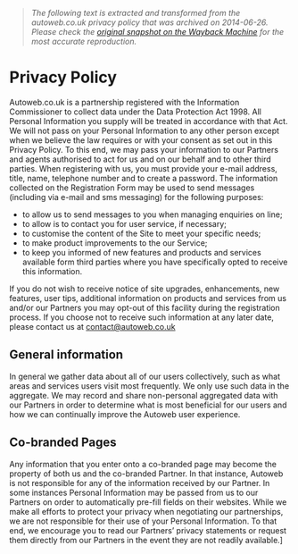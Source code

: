 > *The following text is extracted and transformed from the autoweb.co.uk privacy policy that was archived on 2014-06-26. Please check the [original snapshot on the Wayback Machine](https://web.archive.org/web/20140626015639id_/http%3A//www.autoweb.co.uk/privacy) for the most accurate reproduction.*

# Privacy Policy

Autoweb.co.uk is a partnership registered with the Information Commissioner to collect data under the Data Protection Act 1998. All Personal Information you supply will be treated in accordance with that Act. We will not pass on your Personal Information to any other person except when we believe the law requires or with your consent as set out in this Privacy Policy. To this end, we may pass your information to our Partners and agents authorised to act for us and on our behalf and to other third parties. When registering with us, you must provide your e-mail address, title, name, telephone number and to create a password. The information collected on the Registration Form may be used to send messages (including via e-mail and sms messaging) for the following purposes:

  * to allow us to send messages to you when managing enquiries on line;
  * to allow is to contact you for user service, if necessary;
  * to customise the content of the Site to meet your specific needs;
  * to make product improvements to the our Service;
  * to keep you informed of new features and products and services available form third parties where you have specifically opted to receive this information.



If you do not wish to receive notice of site upgrades, enhancements, new features, user tips, additional information on products and services from us and/or our Partners you may opt-out of this facility during the registration process. If you choose not to receive such information at any later date, please contact us at [contact@autoweb.co.uk](mailto:contact@autoweb.co.uk)

## General information

In general we gather data about all of our users collectively, such as what areas and services users visit most frequently. We only use such data in the aggregate. We may record and share non-personal aggregated data with our Partners in order to determine what is most beneficial for our users and how we can continually improve the Autoweb user experience.

## Co-branded Pages

Any information that you enter onto a co-branded page may become the property of both us and the co-branded Partner. In that instance, Autoweb is not responsible for any of the information received by our Partner. In some instances Personal Information may be passed from us to our Partners on order to automatically pre-fill fields on their websites. While we make all efforts to protect your privacy when negotiating our partnerships, we are not responsible for their use of your Personal Information. To that end, we encourage you to read our Partners’ privacy statements or request them directly from our Partners in the event they are not readily available.]

